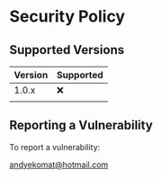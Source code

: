 # Security Policy

## Supported Versions

| Version | Supported          |
| ------- | ------------------ |
| 1.0.x   | :x:                |
|         |                    |

## Reporting a Vulnerability

To report a vulnerability:

andyekomat@hotmail.com
